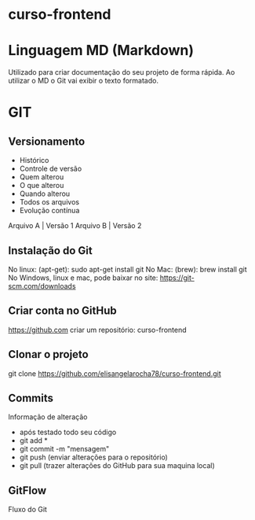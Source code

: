 # curso-frontend

# Linguagem MD (Markdown)

Utilizado para criar documentação do seu projeto de forma rápida. Ao utilizar o MD o Git vai exibir o texto formatado.

# GIT

## Versionamento

- Histórico
- Controle de versão
- Quem alterou
- O que alterou
- Quando alterou
- Todos os arquivos
- Evolução contínua

Arquivo A | Versão 1
Arquivo B | Versão 2

## Instalação do Git

No linux: (apt-get): sudo apt-get install git
No Mac: (brew): brew install git
No Windows, linux e mac, pode baixar no site: https://git-scm.com/downloads

## Criar conta no GitHub

https://github.com
criar um repositório: curso-frontend

## Clonar o projeto

git clone https://github.com/elisangelarocha78/curso-frontend.git

## Commits

Informação de alteração

- após testado todo seu código
- git add \*
- git commit -m "mensagem"
- git push (enviar alterações para o repositório)
- git pull (trazer alterações do GitHub para sua maquina local)

## GitFlow

Fluxo do Git
